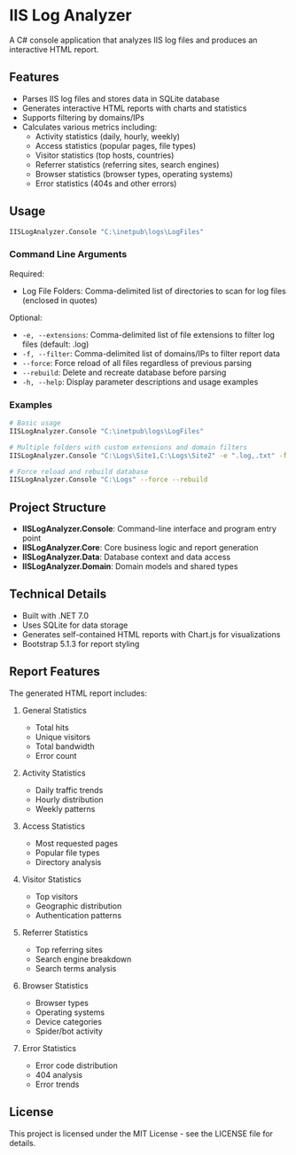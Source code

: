 # IIS Log Analyzer

A C# console application that analyzes IIS log files and produces an interactive HTML report.

## Features

- Parses IIS log files and stores data in SQLite database
- Generates interactive HTML reports with charts and statistics
- Supports filtering by domains/IPs
- Calculates various metrics including:
  - Activity statistics (daily, hourly, weekly)
  - Access statistics (popular pages, file types)
  - Visitor statistics (top hosts, countries)
  - Referrer statistics (referring sites, search engines)
  - Browser statistics (browser types, operating systems)
  - Error statistics (404s and other errors)

## Usage

```bash
IISLogAnalyzer.Console "C:\inetpub\logs\LogFiles"
```

### Command Line Arguments

Required:
- Log File Folders: Comma-delimited list of directories to scan for log files (enclosed in quotes)

Optional:
- `-e, --extensions`: Comma-delimited list of file extensions to filter log files (default: .log)
- `-f, --filter`: Comma-delimited list of domains/IPs to filter report data
- `--force`: Force reload of all files regardless of previous parsing
- `--rebuild`: Delete and recreate database before parsing
- `-h, --help`: Display parameter descriptions and usage examples

### Examples

```bash
# Basic usage
IISLogAnalyzer.Console "C:\inetpub\logs\LogFiles"

# Multiple folders with custom extensions and domain filters
IISLogAnalyzer.Console "C:\Logs\Site1,C:\Logs\Site2" -e ".log,.txt" -f "example.com,192.168.1.1"

# Force reload and rebuild database
IISLogAnalyzer.Console "C:\Logs" --force --rebuild
```

## Project Structure

- **IISLogAnalyzer.Console**: Command-line interface and program entry point
- **IISLogAnalyzer.Core**: Core business logic and report generation
- **IISLogAnalyzer.Data**: Database context and data access
- **IISLogAnalyzer.Domain**: Domain models and shared types

## Technical Details

- Built with .NET 7.0
- Uses SQLite for data storage
- Generates self-contained HTML reports with Chart.js for visualizations
- Bootstrap 5.1.3 for report styling

## Report Features

The generated HTML report includes:

1. General Statistics
   - Total hits
   - Unique visitors
   - Total bandwidth
   - Error count

2. Activity Statistics
   - Daily traffic trends
   - Hourly distribution
   - Weekly patterns

3. Access Statistics
   - Most requested pages
   - Popular file types
   - Directory analysis

4. Visitor Statistics
   - Top visitors
   - Geographic distribution
   - Authentication patterns

5. Referrer Statistics
   - Top referring sites
   - Search engine breakdown
   - Search terms analysis

6. Browser Statistics
   - Browser types
   - Operating systems
   - Device categories
   - Spider/bot activity

7. Error Statistics
   - Error code distribution
   - 404 analysis
   - Error trends

## License

This project is licensed under the MIT License - see the LICENSE file for details.
